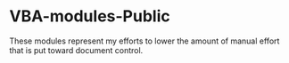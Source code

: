 # VBA-modules-Public

These modules represent my efforts to lower the amount of manual effort that is put toward document control. 
